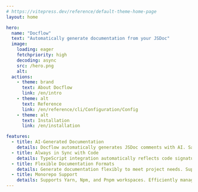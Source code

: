```yaml
---
# https://vitepress.dev/reference/default-theme-home-page
layout: home

hero:
  name: "Docflow"
  text: "Automatically generate documentation from your JSDoc"
  image:
    loading: eager
    fetchpriority: high
    decoding: async
    src: /hero.png
    alt:
  actions:
    - theme: brand
      text: About Docflow
      link: /en/intro
    - theme: alt
      text: Reference
      link: /en/reference/cli/Configuration/Config
    - theme: alt
      text: Installation
      link: /en/installation

features:
  - title: AI-Generated Documentation
    details: Docflow automatically generates JSDoc comments with AI. Save significant time on documentation tasks.
  - title: Always in Sync with Code
    details: TypeScript integration automatically reflects code signatures and types. Documentation updates alongside your code.
  - title: Flexible Documentation Formats
    details: Generate documentation flexibly to meet project needs. Support various output formats beyond VitePress through plugins.
  - title: Monorepo Support
    details: Supports Yarn, Npm, and Pnpm workspaces. Efficiently manage multiple packages in a single codebase.
---
```

